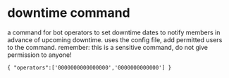 # downtime command
a command for bot operators to set downtime dates to notify members in advance of upcoming downtime. uses the config file, add permitted users to the command. remember: this is a sensitive command, do not give permission to anyone!

`
{
"operators":['0000000000000000','0000000000000']
}
`
